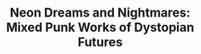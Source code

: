 ---
layout: libro

title: "Neon Dreams and Nightmares: Mixed Punk Works of Dystopian Futures" 
nombreEditorial: 
portadaLibro: /assets/img/neon_dreams_and_nightmares.jpg
urlAmazon: https://www.amazon.com/gp/product/B07Y2JCDS3/ref=x_gr_bb_amazon?ie=UTF8&tag=x_gr_bb_amazon-20&linkCode=as2&camp=1789&creative=9325&creativeASIN=B07Y2JCDS3&SubscriptionId=1MGPYB6YW3HWK55XCGG2
urlBuscalibre:  
urlMercadolibre:
urlGoodreads: https://www.goodreads.com/book/show/50967457-neon-dreams-and-nightmares
descripcionLibro: Welcome to the Future! The future is one of our making and our writers are up to the task. In these pages you will encounter many wondrous stories on bio terrorism, weaponized dogs, genetically engineered humans, dystopian worlds and introspective androids. This is just to name a few situations, of course; the future is very unpredictable—and sometimes very frightening. On the road up ahead are worlds characterized by lawlessness, dominating corporations, and governments unwilling to protect basic human rights. You better prepare yourself, because it may take all of your resources and creativity just to survive. Punk is the word; whether it is cyberpunk, post-cyberpunk, biopunk or solarpunk, you will discover what it means to be human in a changing world.
fechaPublicacion:  19/9/2019
ASIN: B07Y2JCDS3 
---